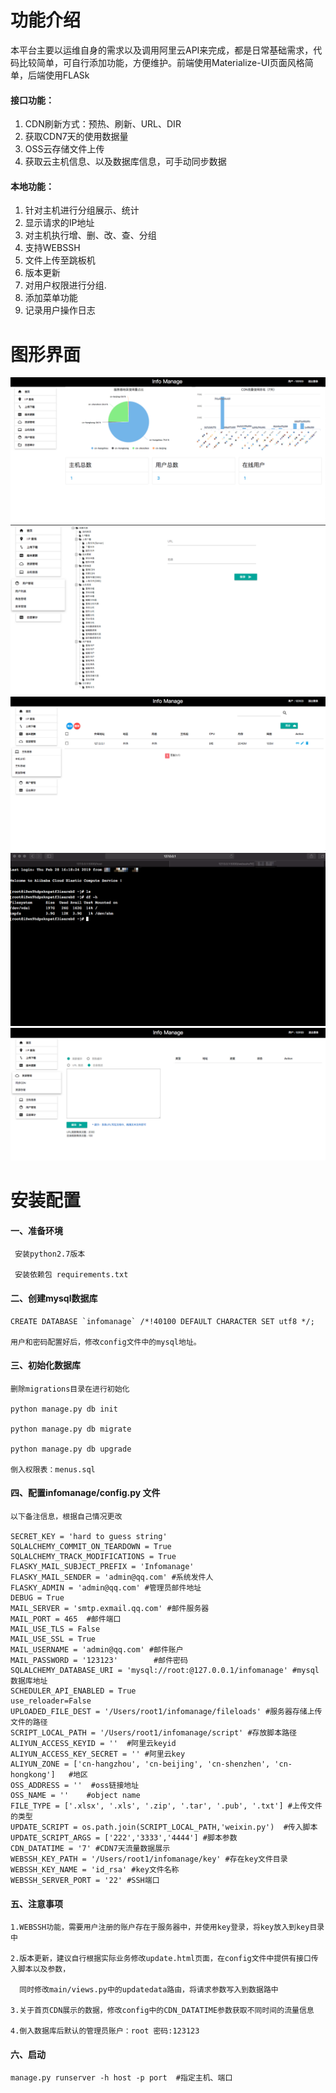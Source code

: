 # 功能介绍
本平台主要以运维自身的需求以及调用阿里云API来完成，都是日常基础需求，代码比较简单，可自行添加功能，方便维护。前端使用Materialize-UI页面风格简单，后端使用FLASk
#### 接口功能：
1. CDN刷新方式：预热、刷新、URL、DIR
2. 获取CDN7天的使用数据量
3. OSS云存储文件上传
4. 获取云主机信息、以及数据库信息，可手动同步数据
#### 本地功能：
1. 针对主机进行分组展示、统计
2. 显示请求的IP地址
3. 对主机执行增、删、改、查、分组
4. 支持WEBSSH
5. 文件上传至跳板机
6. 版本更新
7. 对用户权限进行分组.
8. 添加菜单功能
9. 记录用户操作日志
# 图形界面
![image](https://github.com/Myrecord/infomanage/blob/master/1.png)
![image](https://github.com/Myrecord/infomanage/blob/master/2.png)
![image](https://github.com/Myrecord/infomanage/blob/master/3.png)
![image](https://github.com/Myrecord/infomanage/blob/master/4.png)
![image](https://github.com/Myrecord/infomanage/blob/master/5.png)
# 安装配置
#### 一、准备环境
```
 安装python2.7版本
 
 安装依赖包 requirements.txt

 ```
#### 二、创建mysql数据库
```
CREATE DATABASE `infomanage` /*!40100 DEFAULT CHARACTER SET utf8 */;

用户和密码配置好后，修改config文件中的mysql地址。
```


#### 三、初始化数据库
```
删除migrations目录在进行初始化

python manage.py db init

python manage.py db migrate

python manage.py db upgrade

倒入权限表：menus.sql
```
#### 四、配置infomanage/config.py 文件
```
以下备注信息，根据自己情况更改

SECRET_KEY = 'hard to guess string'
SQLALCHEMY_COMMIT_ON_TEARDOWN = True
SQLALCHEMY_TRACK_MODIFICATIONS = True
FLASKY_MAIL_SUBJECT_PREFIX = 'Infomanage'
FLASKY_MAIL_SENDER = 'admin@qq.com' #系统发件人
FLASKY_ADMIN = 'admin@qq.com' #管理员邮件地址
DEBUG = True
MAIL_SERVER = 'smtp.exmail.qq.com' #邮件服务器
MAIL_PORT = 465  #邮件端口
MAIL_USE_TLS = False 
MAIL_USE_SSL = True 
MAIL_USERNAME = 'admin@qq.com' #邮件账户
MAIL_PASSWORD = '123123'		#邮件密码
SQLALCHEMY_DATABASE_URI = 'mysql://root:@127.0.0.1/infomanage' #mysql数据库地址
SCHEDULER_API_ENABLED = True
use_reloader=False
UPLOADED_FILE_DEST = '/Users/root1/infomanage/fileloads' #服务器存储上传文件的路径
SCRIPT_LOCAL_PATH = '/Users/root1/infomanage/script' #存放脚本路径
ALIYUN_ACCESS_KEYID = ''  #阿里云keyid
ALIYUN_ACCESS_KEY_SECRET = '' #阿里云key
ALIYUN_ZONE = ['cn-hangzhou', 'cn-beijing', 'cn-shenzhen', 'cn-hongkong']   #地区
OSS_ADDRESS = ''  #oss链接地址
OSS_NAME = ''    #object name
FILE_TYPE = ['.xlsx', '.xls', '.zip', '.tar', '.pub', '.txt'] #上传文件的类型
UPDATE_SCRIPT = os.path.join(SCRIPT_LOCAL_PATH,'weixin.py')  #传入脚本
UPDATE_SCRIPT_ARGS = ['222','3333','4444'] #脚本参数
CDN_DATATIME = '7' #CDN7天流量数据展示
WEBSSH_KEY_PATH = '/Users/root1/infomanage/key' #存在key文件目录
WEBSSH_KEY_NAME = 'id_rsa' #key文件名称
WEBSSH_SERVER_PORT = '22' #SSH端口
```
#### 五、注意事项
```
1.WEBSSH功能，需要用户注册的账户存在于服务器中，并使用key登录，将key放入到key目录中

2.版本更新，建议自行根据实际业务修改update.html页面，在config文件中提供有接口传入脚本以及参数，

  同时修改main/views.py中的updatedata路由，将请求参数写入到数据路中
  
3.关于首页CDN展示的数据，修改config中的CDN_DATATIME参数获取不同时间的流量信息

4.倒入数据库后默认的管理员账户：root 密码:123123
```
#### 六、启动
```
manage.py runserver -h host -p port  #指定主机、端口
```
